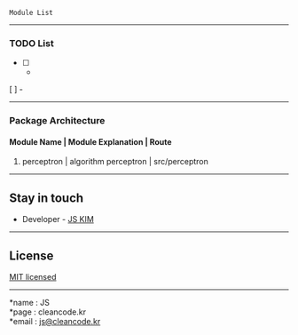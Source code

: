 ```
Module List
```

---
### TODO List
- [ ] -
[ ] -

---
### Package Architecture
#### Module Name | Module Explanation | Route
1. perceptron | algorithm perceptron | src/perceptron

---
## Stay in touch
- Developer - [JS KIM](https://cleancode.kr)

---
## License
[MIT licensed](LICENSE)

---
*name : JS  
*page : cleancode.kr    
*email : js@cleancode.kr